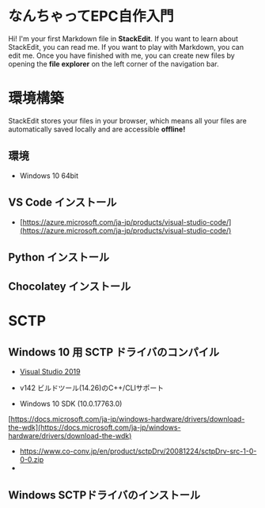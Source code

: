 # なんちゃってEPC自作入門

Hi! I'm your first Markdown file in **StackEdit**. If you want to learn about StackEdit, you can read me. If you want to play with Markdown, you can edit me. Once you have finished with me, you can create new files by opening the **file explorer** on the left corner of the navigation bar.


# 環境構築

StackEdit stores your files in your browser, which means all your files are automatically saved locally and are accessible **offline!**

## 環境

- Windows 10 64bit

## VS Code インストール

- [https://azure.microsoft.com/ja-jp/products/visual-studio-code/](https://azure.microsoft.com/ja-jp/products/visual-studio-code/)

## Python インストール

## Chocolatey インストール

# SCTP

## Windows 10 用 SCTP ドライバのコンパイル


- [Visual Studio 2019]([https://visualstudio.microsoft.com/thank-you-downloading-visual-studio/?sku=Community&rel=16)

- v142 ビルドツール(14.26)のC++/CLIサポート
- Windows 10 SDK (10.0.17763.0)

[https://docs.microsoft.com/ja-jp/windows-hardware/drivers/download-the-wdk](https://docs.microsoft.com/ja-jp/windows-hardware/drivers/download-the-wdk)

- https://www.co-conv.jp/en/product/sctpDrv/20081224/sctpDrv-src-1-0-0-0.zip
- 
## Windows SCTPドライバのインストール

<!--stackedit_data:
eyJoaXN0b3J5IjpbLTg0OTcyMzI2MiwxMTc2NTU0OTUsMTY5ND
I3NDExMF19
-->